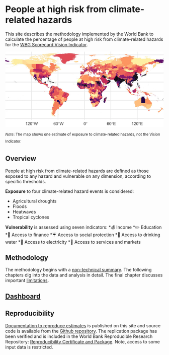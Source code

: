 # People at high risk from climate-related hazards

This site describes the methodology implemented by the World Bank to calculate the percentage of people at high risk from climate-related hazards for the [WBG Scorecard Vision Indicator](https://scorecard.worldbank.org/en/scorecard/our-vision#planet). 

![One estimate of exposure to climate-related hazards](docs/images/RP100_exp_any_pct.png)

<sup>*Note*: The map shows one estimate of exposure to climate-related hazards, not the Vision Indicator.<sup>

## Overview

People at high risk from climate-related hazards are defined as those exposed to any hazard and vulnerable on any dimension, according to specific thresholds.

**Exposure** to four climate-related hazard events is considered:
* Agricultural droughts
* Floods
* Heatwaves
* Tropical cyclones

**Vulnerability** is assessed using seven indicators:
*:moneybag:  Income
*:pencil2: Education
*:bank: Access to finance
*:umbrella: Access to social protection
*:potable_water: Access to drinking water
*:electric_plug: Access to electricity
*:hospital: Access to services and markets

## Methodology

The methodology begins with a [non-technical summary](docs/01_intro.md). The following chapters dig into the data and analysis in detail. The final chapter discusses important [limitations](docs/05_limitations.md).

## [Dashboard](docs/dashboard.md)

## Reproducibility

[Documentation to reproduce estimates](docs/reproducibility.md) is published on this site and source code is available from the [Github repository](https://github.com/worldbank/counting-people-climate-risk). The replication package has been verified and is included in the World Bank Reproducible Research Repository: [Reproducibility Certificate and Package](https://reproducibility.worldbank.org/index.php/home). Note, access to some input data is restricted.

